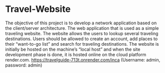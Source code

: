 # Travel-Website
The objective of this project is to develop a network application based on the client/server architecture. The web application that is used as a simple traveling website. The website allows the users to lookup several traveling destinations. Users should be allowed to create an account, add places to their “want-to-go list” and search for traveling destinations. The website is initially be hosted on the machine’s “local host” and when the site development phase is done, it is hosted online on the cloud platform render.com. 
https://travelguide-713t.onrender.com/inca
(Username: admin, password: admin) 
